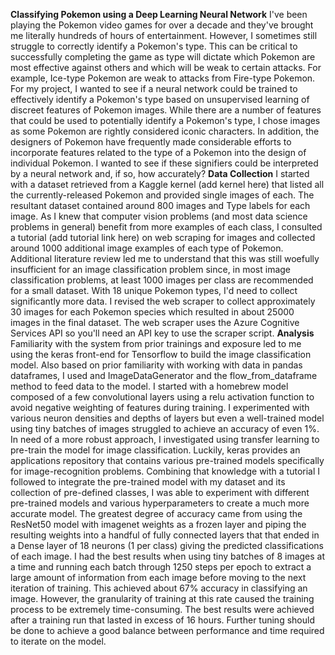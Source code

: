 <strong>Classifying Pokemon using a Deep Learning Neural Network</strong>
I've been playing the Pokemon video games for over a decade and they've brought me literally hundreds of hours of entertainment.  However, I sometimes still struggle to correctly identify a Pokemon's type.  This can be critical to successfully completing the game as type will dictate which Pokemon are most effective against others and which will be weak to certain attacks.  For example, Ice-type Pokemon are weak to attacks from Fire-type Pokemon.  For my project, I wanted to see if a neural network could be trained to effectively identify a Pokemon's type based on unsupervised learning of discreet features of Pokemon images.  While there are a number of features that could be used to potentially identify a Pokemon's type, I chose images as some Pokemon are rightly considered iconic characters.  In addition, the designers of Pokemon have frequently made considerable efforts to incorporate features related to the type of a Pokemon into the design of individual Pokemon.  I wanted to see if these signifiers could be interpreted by a neural network and, if so, how accurately?
<strong>Data Collection</strong>
I started with a dataset retrieved from a Kaggle kernel (add kernel here) that listed all the currently-released Pokemon and provided single images of each.  The resultant dataset contained around 800 images and Type labels for each image.  As I knew that computer vision problems (and most data science problems in general) benefit from more examples of each class,  I consulted a tutorial (add tutorial link here) on web scraping for images and collected around 1000 additional image examples of each type of Pokemon. Additional literature review led me to understand that this was still woefully insufficient for an image classification problem since, in most image classification problems, at least 1000 images per class are recommended for a small dataset.  With 18 unique Pokemon types, I'd need to collect significantly more data. I revised the web scraper to collect approximately 30 images for each Pokemon species which resulted in about 25000 images in the final dataset.  The web scraper uses the Azure Cognitive Services API so you'll need an API key to use the scraper script.
<strong>Analysis</strong>
Familiarity with the system from prior trainings and exposure led to me using the keras front-end for Tensorflow to build the image classification model.  Also based on prior familiarity with working with data in pandas dataframes, I used and ImageDataGenerator and the flow_from_dataframe method to feed data to the model. I started with a homebrew model composed of a few convolutional layers using a relu activation function to avoid negative weighting of features during training.  I experimented with various neuron densities and depths of layers but even a well-trained model using tiny batches of images struggled to achieve an accuracy of even 1%.  In need of a more robust approach, I investigated using transfer learning to pre-train the model for image classification.  Luckily, keras provides an applications repository that contains various pre-trained models specifically for image-recognition problems.  Combining that knowledge with a tutorial I followed to integrate the pre-trained model with my dataset and its collection of pre-defined classes, I was able to experiment with different pre-trained models and various hyperparameters to create a much more accurate model.  The greatest degree of accuracy came from using the ResNet50 model with imagenet weights as a frozen layer and piping the resulting weights into a handful of fully connected layers that that ended in a Dense layer of 18 neurons (1 per class) giving the predicted classifications of each image.  I had the best results when using tiny batches of 8 images at a time and running each batch through 1250 steps per epoch to extract a large amount of information from each image before moving to the next iteration of training.  This achieved about 67% accuracy in classifying an image.  However, the granularity of training at this rate caused the training process to be extremely time-consuming.  The best results were achieved after a training run that lasted in excess of 16 hours.  Further tuning should be done to achieve a good balance between performance and time required to iterate on the model.
